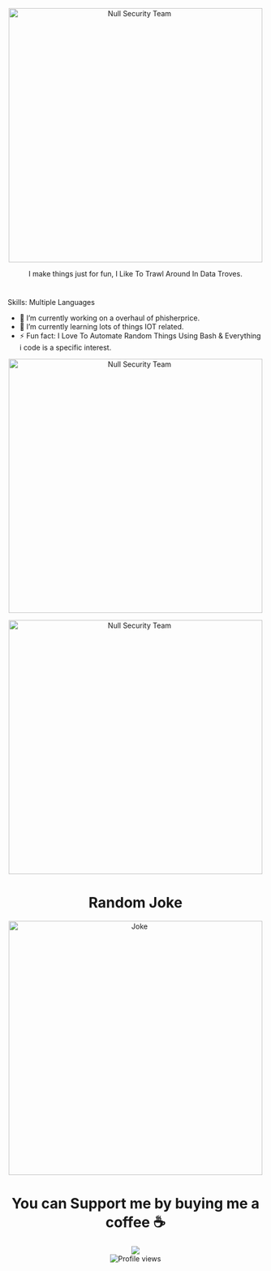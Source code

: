 


<p align="center">
  <a href="https://github.com/NULL-Security-Team">
    <img src="https://user-images.githubusercontent.com/48811414/219992613-de266069-beaa-4071-ac2c-8b563fb441ac.png" alt="Null Security Team" width="500">
  </a>
</p>

<p align="center"> I make things just for fun, I Like To Trawl Around In Data Troves.</p>
<h1 align="center"> </h1>
Skills: Multiple Languages

- 🔭 I’m currently working on a overhaul of phisherprice. 
- 🌱 I’m currently learning lots of things IOT related. 
- ⚡ Fun fact: I Love To Automate Random Things Using Bash & Everything i code is a specific interest. 

<p align="center">
    <img width="500" src="https://github-profile-summary-cards.vercel.app/api/cards/profile-details?username=SirCryptic&theme=monokai" alt="Null Security Team">
</p>

<p align="center">
    <img width="500" src="https://github-profile-trophy.vercel.app/?username=SirCryptic&theme=onedark" alt="Null Security Team">
</p>

<h1 align="center"> Random Joke</h1>
<p align="center">
    <img width="500" src="https://readme-jokes.vercel.app/api?hideBorder" alt="Joke">
</p>


<h1 align="center"> You can Support me by buying me a coffee ☕</h1>


<div align="center">
  <a href="https://www.buymeacoffee.com/sircryptic"><img src="https://img.buymeacoffee.com/button-api/?text=Buy me a coffee&emoji=&slug=sircryptic&button_colour=FFDD00&font_colour=000000&font_family=Cookie&outline_colour=000000&coffee_colour=ffffff" /></a>
  <br />
  <img src="https://gpvc.arturio.dev/SirCryptic" alt="Profile views" />
</div>
